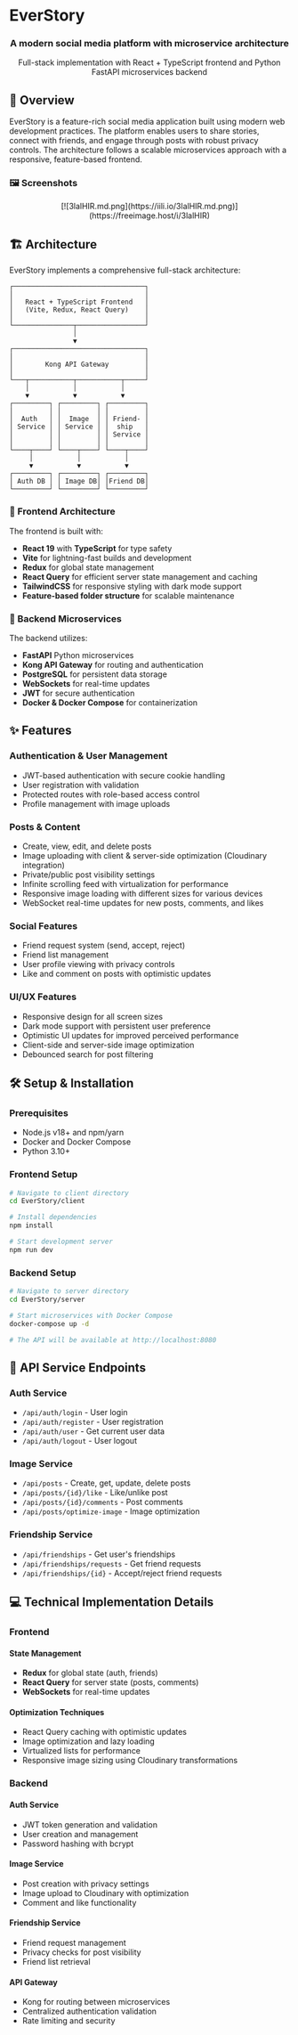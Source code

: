 ﻿# EverStory

<div align="center">
  <h3>A modern social media platform with microservice architecture</h3>
  <p>Full-stack implementation with React + TypeScript frontend and Python FastAPI microservices backend</p>
</div>

## 🌟 Overview

EverStory is a feature-rich social media application built using modern web development practices. The platform enables users to share stories, connect with friends, and engage through posts with robust privacy controls. The architecture follows a scalable microservices approach with a responsive, feature-based frontend.

### 🖼️ Screenshots

<div align="center">
  [![3lalHIR.md.png](https://iili.io/3lalHIR.md.png)](https://freeimage.host/i/3lalHIR)
</div>

## 🏗️ Architecture

EverStory implements a comprehensive full-stack architecture:

```
┌─────────────────────────────────┐
│                                 │
│   React + TypeScript Frontend   │
│   (Vite, Redux, React Query)    │
│                                 │
└───────────────┬─────────────────┘
                │
                ▼
┌─────────────────────────────────┐
│                                 │
│        Kong API Gateway         │
│                                 │
└───┬───────────┬───────────┬─────┘
    │           │           │
    ▼           ▼           ▼
┌─────────┐ ┌─────────┐ ┌─────────┐
│         │ │         │ │         │
│  Auth   │ │  Image  │ │ Friend- │
│ Service │ │ Service │ │  ship   │
│         │ │         │ │ Service │
│         │ │         │ │         │
└────┬────┘ └────┬────┘ └────┬────┘
     │           │           │
     ▼           ▼           ▼
┌─────────┐ ┌─────────┐ ┌─────────┐
│ Auth DB │ │ Image DB│ │Friend DB│
└─────────┘ └─────────┘ └─────────┘
```

### 🚀 Frontend Architecture

The frontend is built with:
- **React 19** with **TypeScript** for type safety
- **Vite** for lightning-fast builds and development
- **Redux** for global state management
- **React Query** for efficient server state management and caching
- **TailwindCSS** for responsive styling with dark mode support
- **Feature-based folder structure** for scalable maintenance

### 🔧 Backend Microservices

The backend utilizes:
- **FastAPI** Python microservices
- **Kong API Gateway** for routing and authentication
- **PostgreSQL** for persistent data storage
- **WebSockets** for real-time updates
- **JWT** for secure authentication
- **Docker & Docker Compose** for containerization

## ✨ Features

### Authentication & User Management
- JWT-based authentication with secure cookie handling
- User registration with validation
- Protected routes with role-based access control
- Profile management with image uploads

### Posts & Content
- Create, view, edit, and delete posts
- Image uploading with client & server-side optimization (Cloudinary integration)
- Private/public post visibility settings
- Infinite scrolling feed with virtualization for performance
- Responsive image loading with different sizes for various devices
- WebSocket real-time updates for new posts, comments, and likes

### Social Features
- Friend request system (send, accept, reject)
- Friend list management
- User profile viewing with privacy controls
- Like and comment on posts with optimistic updates

### UI/UX Features
- Responsive design for all screen sizes
- Dark mode support with persistent user preference
- Optimistic UI updates for improved perceived performance
- Client-side and server-side image optimization
- Debounced search for post filtering

## 🛠️ Setup & Installation

### Prerequisites

- Node.js v18+ and npm/yarn
- Docker and Docker Compose
- Python 3.10+

### Frontend Setup

```bash
# Navigate to client directory
cd EverStory/client

# Install dependencies
npm install

# Start development server
npm run dev
```

### Backend Setup

```bash
# Navigate to server directory
cd EverStory/server

# Start microservices with Docker Compose
docker-compose up -d

# The API will be available at http://localhost:8080
```

## 🔑 API Service Endpoints

### Auth Service
- `/api/auth/login` - User login
- `/api/auth/register` - User registration
- `/api/auth/user` - Get current user data
- `/api/auth/logout` - User logout

### Image Service
- `/api/posts` - Create, get, update, delete posts
- `/api/posts/{id}/like` - Like/unlike post
- `/api/posts/{id}/comments` - Post comments
- `/api/posts/optimize-image` - Image optimization

### Friendship Service
- `/api/friendships` - Get user's friendships
- `/api/friendships/requests` - Get friend requests
- `/api/friendships/{id}` - Accept/reject friend requests

## 💻 Technical Implementation Details

### Frontend

#### State Management
- **Redux** for global state (auth, friends)
- **React Query** for server state (posts, comments)
- **WebSockets** for real-time updates

#### Optimization Techniques
- React Query caching with optimistic updates
- Image optimization and lazy loading
- Virtualized lists for performance
- Responsive image sizing using Cloudinary transformations

### Backend

#### Auth Service
- JWT token generation and validation
- User creation and management
- Password hashing with bcrypt

#### Image Service
- Post creation with privacy settings
- Image upload to Cloudinary with optimization
- Comment and like functionality

#### Friendship Service
- Friend request management
- Privacy checks for post visibility
- Friend list retrieval

#### API Gateway
- Kong for routing between microservices
- Centralized authentication validation
- Rate limiting and security

